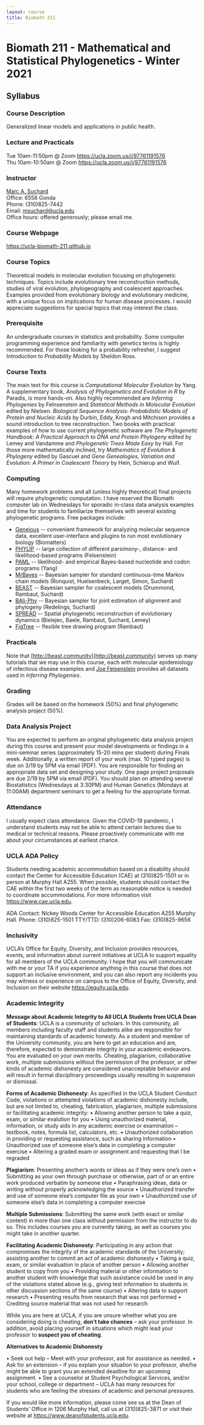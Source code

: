 ```yaml
---
layout: course
title: Biomath 211
---
```


# Biomath 211 - Mathematical and Statistical Phylogenetics - Winter 2021

## Syllabus

### Course Description

Generalized linear models and applications in public health.

### Lecture and Practicals

Tue 10am-11:50pm @ Zoom <https://ucla.zoom.us/j/97761191576>\
Thu 10am-10:50am @ Zoom <https://ucla.zoom.us/j/97761191576>

### Instructor

[Marc A. Suchard](http://msuchard.github.io/)\
Office: 6558 Gonda\
Phone: (310)825-7442\
Email: <msuchard@ucla.edu>\
Office hours: offered generously; please email me.

### Course Webpage

<https://ucla-biomath-211.github.io>

### Course Topics

Theoretical models in molecular evolution focusing on phylogenetic techniques.  Topics include evolutionary tree reconstruction methods, studies of viral evolution, phylogeography and coalescent approaches.  Examples provided from evolutionary biology and evolutionary medicine, with a unique focus on implications for human disease processes.  I would appreciate suggestions for special topics that may interest the class.

### Prerequisite

An undergraduate courses in statistics and probability.  Some computer programming experience and familiarity with genetics terms is highly recommended.  For those looking for a probability refresher, I suggest _Introduction to Probability Models_ by Sheldon Ross.

### Course Texts

The main text for this course is _Computational Molecular Evolution_ by Yang.
A supplementary book, _Analysis of Phylogenetics and Evolution in R_ by Paradis,
is more hands-on. Also highly recommended are _Inferring Phylogenies_ by Felnsenstein and
_Statistical Methods in Molecular Evolution_ edited by Nielsen.  _Biological Sequence Analysis: Probabilistic Models of Protein and Nucleic Acids_ by Durbin, Eddy, Krogh and Mitchison provides a sound introduction to tree reconstruction.  Two books with practical examples of how to use current phylogenetic software are _The Phylogenetic Handbook: A Practical Approach to DNA and Protein Phylogeny_ edited by Lemey and Vandamme and _Phylogenetic Trees Made Easy_ by Hall.  For those more mathematically inclined, try _Mathematics of Evolution & Phylogeny_ edited by Gascuel and _Gene Genealogies, Variation and Evolution: A Primer in Coalescent Theory_ by Hein, Schierup and Wuif.

### Computing

Many homework problems and all (unless highly theoretical) final projects will require phylogenetic computation.  I have reserved the Biomath computer lab on Wednesdays for sporadic in-class data analysis examples and time for students to familiarize themselves with several existing phylogenetic programs.  Free packages include:

- [Geneious](http://www.geneious.com) -- convenient framework for analyzing molecular sequence data, excellent user-interface and plugins to run most evolutionary biology (Biomatters)
- [PHYLIP](http://evolution.genetics.washington.edu/phylip.html) -- large collection of different parsimony-, distance- and likelihood-based programs (Felsenstein)
- [PAML](http://abacus.gene.ucl.ac.uk/software/paml.html) -- likelihood- and empirical Bayes-based nucleotide and codon programs (Yang)
- [MrBayes](http://mrbayes.csit.fsu.edu/index.php) -- Bayesian sampler for standard continuous-time Markov chain models (Ronquist, Huelsenbeck, Larget, Simon, Suchard)
- [BEAST](http://beast.community) -- Bayesian sampler for coalescent models (Drummond, Rambaut, Suchard)
- [BAli-Phy](http://www.biomath.ucla.edu/msuchard/bali-phy/) -- Bayesian sampler for joint estimation of alignment and phylogeny (Redelings, Suchard)
- [SPREAD](https://github.com/phylogeography/SpreaD3) -- Spatial phylogenetic reconstruction of evolutionary dynamics (Bielejec, Baele, Rambaut, Suchard, Lemey)
- [FigTree](http://tree.bio.ed.ac.uk/software/figtree/) -- flexible tree drawing program (Rambaut)

### Practicals

Note that [http://beast.community](http://beast.community) serves up many tutorials that we may use in this course, each with molecular epidemiology of infectious disease examples and [Joe Felsenstein](http://evolution.gs.washington.edu/book/datasets.html) provides all datasets used in _Inferring Phylogenies_.

### Grading

Grades will be based on the homework (50%) and final phylogenetic analysis project (50%).

### Data Analysis Project

You are expected to perform an original phylogenetic data analysis project during this course and present your model developments or findings in a mini-seminar series (approximately 15-20 mins per student) during Finals week.
Additionally, a written report of your work (max. 10 typed pages) is due on
3/19 by 5PM via email (PDF).  You are responsible for finding an appropriate data set and designing your study. One page project proposals
are due
2/19 by 5PM via email (PDF).  You should plan on attending several Biostatistics (Wednesdays at 3:30PM) and Human Genetics (Mondays at 11:00AM) department seminars to get a feeling for the appropriate format.

### Attendance

I usually expect class attendance. Given the COVID-19 pandemic, I understand students may not be able to attend certain lectures due to medical or technical reasons. Please proactively communicate with me about your circumstances at earliest chance.

### UCLA ADA Policy

Students needing academic accommodation based on a disability should contact the Center for Accessible Education (CAE) at (310)825-1501 or in person at Murphy Hall A255. When possible, students should contact the CAE within the first two weeks of the term as reasonable notice is needed to coordinate accommodations. For more information visit <https://www.cae.ucla.edu>.

ADA Contact:
Nickey Woods
Center for Accessible Education
A255 Murphy Hall.
Phone: (310)825-1501
TTY/TTD: (310)206-6083
Fax: (310)825-9656

### Inclusivity

UCLA’s Office for Equity, Diversity, and Inclusion provides resources, events, and information about current initiatives at UCLA to support equality for all members of the UCLA community. I hope that you will communicate with me or your TA if you experience anything in this course that does not support an inclusive environment, and you can also report any incidents you may witness or experience on campus to the Office of Equity, Diversity, and Inclusion on their website <https://equity.ucla.edu>.


### Academic Integrity

**Message about Academic Integrity to All UCLA Students from UCLA Dean of Students**: UCLA is a community of scholars. In this community, all members including faculty staff and students alike are responsible for maintaining standards of academic honesty. As a student and member of the University community, you are here to get an education and are, therefore, expected to demonstrate integrity in your academic endeavors. You are evaluated on your own merits. Cheating, plagiarism, collaborative work, multiple submissions without the permission of the professor, or other kinds of academic dishonesty are considered unacceptable behavior and will result in formal disciplinary proceedings usually resulting in suspension or dismissal.

**Forms of Academic Dishonesty**: As specified in the UCLA Student Conduct Code, violations or attempted violations of academic dishonesty include, but are not limited to, cheating, fabrication, plagiarism, multiple submissions or facilitating academic integrity:
• Allowing another person to take a quiz, exam, or similar evalution for you
• Using unauthorized material, information, or study aids in any academic exercise or examination – textbook, notes, formula list, calculators, etc.
• Unauthorized collaboration in providing or requesting assistance, such as sharing information
• Unauthorized use of someone else’s data in completing a computer exercise
• Altering a graded exam or assignment and requesting that I be regraded

**Plagiarism**: Presenting another’s words or ideas as if they were one’s own
• Submitting as your own through purchase or otherwise, part of or an entire work produced verbatim by someone else
• Paraphrasing ideas, data or writing without properly acknowledging the source
• Unauthorized transfer and use of someone else’s computer file as your own
• Unauthorized use of someone else’s data in completing a computer exercise

**Multiple Submissions**: Submitting the same work (with exact or similar content) in more than one class without permission from the instructor to do so. This includes courses you are currently taking, as well as courses you might take in another quarter.

**Facilitating Academic Dishonesty**: Participating in any action that compromises the integrity of the academic standards of the University; assisting another to commit an act of academic dishonesty
• Taking a quiz, exam, or similar evaluation in place of another person
• Allowing another student to copy from you
• Providing material or other information to another student with knowledge that such assistance could be used in any of the violations stated above (e.g., giving test information to students in other discussion sections of the same course)
• Altering data to support research
• Presenting results from research that was not performed
• Crediting source material that was not used for  research

While you are here at UCLA, if you are unsure whether what you are considering doing is cheating, **don’t take chances** – ask your professor. In addition, avoid placing yourself in situations which might lead your professor to **suspect you of cheating**.

**Alternatives to Academic Dishonesty**

• Seek out help – Meet with your professor, ask for assistance as needed.
• Ask for an extension – if you explain your situation to your professor, she/he might be able to grant you an extended deadline for an upcoming assignment.
•	See a counselor at Student Psychological Services, and/or your school, college or department – UCLA has many resources for students who are feeling the stresses of academic and personal pressures.

If you would like more information, please come see us at the Dean of Students’ Office in 1206 Murphy Hall, call us at (310)825-3871 or visit their website at <https://www.deanofstudents.ucla.edu>.
